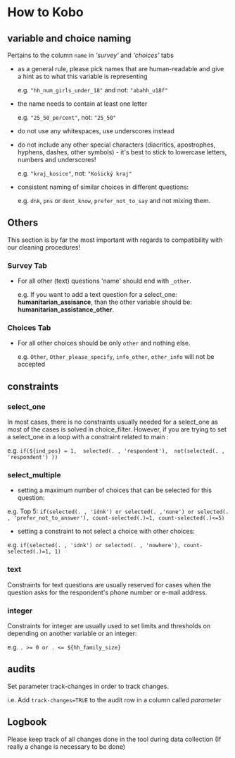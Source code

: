 # How to Kobo


## variable and choice naming

Pertains to the column `name` in _'survey'_ and _'choices'_ tabs

- as a general rule, please pick names that are human-readable and give a hint as to what this variable is representing

    e.g. `"hh_num_girls_under_18"` and not: `"abahh_u18f"`

- the name needs to contain at least one letter

    e.g. ` "25_50_percent" `, not: `"25_50" `

- do not use any whitespaces, use underscores instead
- do not include any other special characters (diacritics, apostrophes, hyphens, dashes, other symbols) - it's best to stick to lowercase letters, numbers and underscores!

    e.g. ` "kraj_kosice" `, not: `"Košický kraj"`

- consistent naming of similar choices in different questions:

    e.g. `dnk`, `pns` or `dont_know`, `prefer_not_to_say` and not mixing them.
   
## Others

This section is by far the most important with regards to compatibility with our cleaning procedures!

### Survey Tab

- For all other (text) questions 'name' should end with `_other`. 

    e.g. If you want to add a text question for a select_one: __humanitarian_assisance__, than the other variable should be: __humanitarian_assistance_other__. 

### Choices Tab

- For all other choices should be only `other` and nothing else. 
 
    e.g. `Other`, `Other_please_specify`, `info_other`, `other_info` will not be accepted

## constraints

### select_one

In most cases, there is no constraints usually needed for a select_one as most of the cases is solved in choice_filter. However, if you are trying to set a select_one in a loop with a constraint related to main :

e.g. ` if(${ind_pos} = 1,  selected(. , 'respondent'),  not(selected(. , 'respondent') )) `

### select_multiple

- setting a maximum number of choices that can be selected for this question:

e.g. Top 5: ` if(selected(. , 'idnk') or selected(. ,'none') or selected(. , 'prefer_not_to_answer'), count-selected(.)=1, count-selected(.)<=5) `
    
- setting a constraint to not select a choice with other choices:

e.g. ` if(selected(. , 'idnk') or selected(. , 'nowhere'), count-selected(.)=1, 1) `

### text

Constraints for text questions are usually reserved for cases when the question asks for the respondent's phone number or e-mail address.

### integer

Constraints for integer are usually used to set limits and thresholds on depending on another variable or an integer:

e.g. ` . >= 0 or . <= ${hh_family_size} `

## audits

Set parameter track-changes in order to track changes.

i.e. Add `track-changes=TRUE` to the audit row in a column called _parameter_

## Logbook

Please keep track of all changes done in the tool during data collection (If really a change is necessary to be done)
